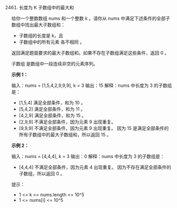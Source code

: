 2461. 长度为 K 子数组中的最大和

给你一个整数数组 nums 和一个整数 k 。请你从 nums 中满足下述条件的全部子数组中找出最大子数组和：

- 子数组的长度是 k，且
- 子数组中的所有元素 各不相同 。

返回满足题面要求的最大子数组和。如果不存在子数组满足这些条件，返回 0 。

子数组 是数组中一段连续非空的元素序列。

**示例 1：**

输入：nums = [1,5,4,2,9,9,9], k = 3
输出：15
解释：nums 中长度为 3 的子数组是：
- [1,5,4] 满足全部条件，和为 10 。
- [5,4,2] 满足全部条件，和为 11 。
- [4,2,9] 满足全部条件，和为 15 。
- [2,9,9] 不满足全部条件，因为元素 9 出现重复。
- [9,9,9] 不满足全部条件，因为元素 9 出现重复。
因为 15 是满足全部条件的所有子数组中的最大子数组和，所以返回 15 。

**示例 2：**

输入：nums = [4,4,4], k = 3
输出：0
解释：nums 中长度为 3 的子数组是：
- [4,4,4] 不满足全部条件，因为元素 4 出现重复。
因为不存在满足全部条件的子数组，所以返回 0 。
 

提示：

- 1 <= k <= nums.length <= 10^5
- 1 <= nums[i] <= 10^5